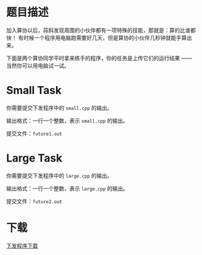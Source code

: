 # 题目描述

<p>加入算协以后，蒜斜发现周围的小伙伴都有一项特殊的技能，那就是：算的比谁都快！
有时候一个程序用电脑跑需要好几天，但是算协的小伙伴几秒钟就能手算出来。</p>
<p>下面是两个算协同学平时拿来练手的程序，你的任务是上传它们的运行结果 —— 当然你可以用电脑试一试。</p>

# Small Task


<p>你需要提交下发程序中的 <code>small.cpp</code> 的输出。</p>
<p>输出格式：一行一个整数，表示 <code>small.cpp</code> 的输出。</p>
<p>提交文件：<code>future1.out</code></p>

# Large Task


<p>你需要提交下发程序中的 <code>large.cpp</code> 的输出。</p>
<p>输出格式：一行一个整数，表示 <code>large.cpp</code> 的输出。</p>
<p>提交文件：<code>future2.out</code></p>

# 下载


<p><a href="/download.php?type=problem&amp;id=527">下发程序下载</a></p>
